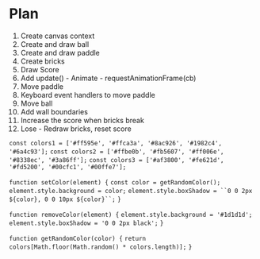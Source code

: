# Plan

1. Create canvas context
2. Create and draw ball
3. Create and draw paddle
4. Create bricks
5. Draw Score
6. Add update() - Animate - requestAnimationFrame(cb)
7. Move paddle
8. Keyboard event handlers to move paddle
9. Move ball
10. Add wall boundaries
11. Increase the score when bricks break
12. Lose - Redraw bricks, reset score

<!-- Colors -->

`const colors1 = ['#ff595e', '#ffca3a', '#8ac926', '#1982c4', '#6a4c93'];`
`const colors2 = ['#ffbe0b', '#fb5607', '#ff006e', '#8338ec', '#3a86ff'];`
`const colors3 = ['#af3800', '#fe621d', '#fd5200', '#00cfc1', '#00ffe7'];`

<!-- Set Colors -->

`function setColor(element) {`
`const color = getRandomColor();`
`element.style.background = color;`
` element.style.boxShadow = ``0 0 2px ${color}, 0 0 10px ${color}``; `
`}`

`function removeColor(element) {`
`element.style.background = '#1d1d1d';`
`element.style.boxShadow = '0 0 2px black';`
`}`

`function getRandomColor(color) {`
`return colors[Math.floor(Math.random() * colors.length)];`
`}`
